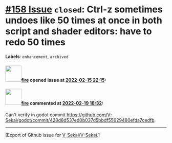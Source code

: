 # [\#158 Issue](https://github.com/V-Sekai/V-Sekai/issues/158) `closed`: Ctrl-z sometimes undoes like 50 times at once in both script and shader editors: have to redo 50 times
**Labels**: `enhancement`, `archived`


#### <img src="https://avatars.githubusercontent.com/u/32321?u=c2e06a3d2b49a467aa907e54aa259516440267cc&v=4" width="50">[fire](https://github.com/fire) opened issue at [2022-02-15 22:15](https://github.com/V-Sekai/V-Sekai/issues/158):



#### <img src="https://avatars.githubusercontent.com/u/32321?u=c2e06a3d2b49a467aa907e54aa259516440267cc&v=4" width="50">[fire](https://github.com/fire) commented at [2022-02-19 18:32](https://github.com/V-Sekai/V-Sekai/issues/158#issuecomment-1046078866):

Can't verify in godot commit https://github.com/V-Sekai/godot/commit/428d8d537ed0b037d5bbdf55629480efda7cedfb.


-------------------------------------------------------------------------------



[Export of Github issue for [V-Sekai/V-Sekai](https://github.com/V-Sekai/V-Sekai).]
